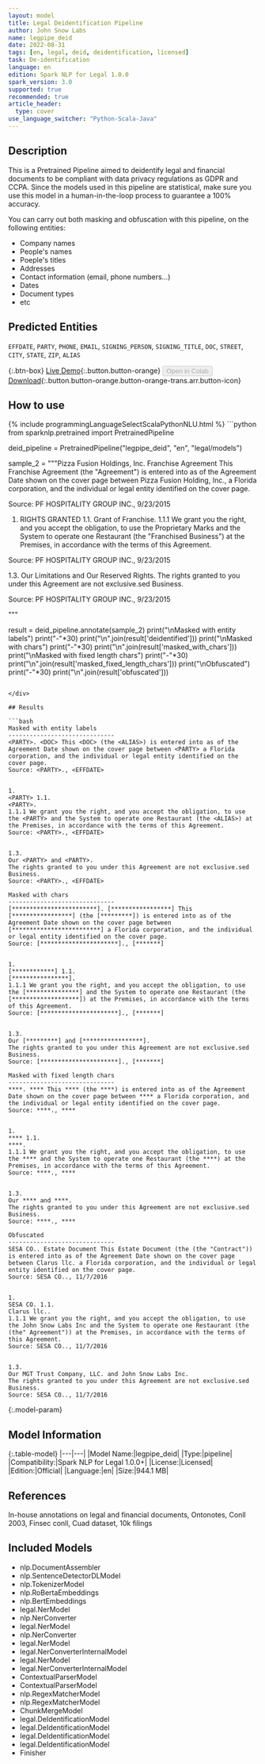 ```yaml
---
layout: model
title: Legal Deidentification Pipeline
author: John Snow Labs
name: legpipe_deid
date: 2022-08-31
tags: [en, legal, deid, deidentification, licensed]
task: De-identification
language: en
edition: Spark NLP for Legal 1.0.0
spark_version: 3.0
supported: true
recommended: true
article_header:
  type: cover
use_language_switcher: "Python-Scala-Java"
---
```


## Description

This is a Pretrained Pipeline aimed to deidentify legal and financial documents to be compliant with data privacy regulations as GDPR and CCPA. Since the models used in this pipeline are statistical, make sure you use this model in a human-in-the-loop process to guarantee a 100% accuracy.

You can carry out both masking and obfuscation with this pipeline, on the following entities:
- Company names
- People's names
- Poeple's titles
- Addresses
- Contact information (email, phone numbers...)
- Dates
- Document types
- etc

## Predicted Entities

`EFFDATE`, `PARTY`, `PHONE`, `EMAIL`, `SIGNING_PERSON`, `SIGNING_TITLE`, `DOC`, `STREET`, `CITY`, `STATE`, `ZIP`, `ALIAS`

{:.btn-box}
[Live Demo](https://demo.johnsnowlabs.com/legal/DEID_LEGAL/){:.button.button-orange}
<button class="button button-orange" disabled>Open in Colab</button>
[Download](https://s3.amazonaws.com/auxdata.johnsnowlabs.com/legal/models/legpipe_deid_en_1.0.0_3.2_1661969987536.zip){:.button.button-orange.button-orange-trans.arr.button-icon}

## How to use



<div class="tabs-box" markdown="1">
{% include programmingLanguageSelectScalaPythonNLU.html %}
```python
from sparknlp.pretrained import PretrainedPipeline

deid_pipeline = PretrainedPipeline("legpipe_deid", "en", "legal/models")

sample_2 = """Pizza Fusion Holdings, Inc. Franchise Agreement This Franchise Agreement (the "Agreement") is entered into as of the Agreement Date shown on the cover page between Pizza Fusion Holding, Inc., a Florida corporation, and the individual or legal entity identified on the cover page.

Source: PF HOSPITALITY GROUP INC., 9/23/2015


1. RIGHTS GRANTED 1.1. Grant of Franchise. 1.1.1 We grant you the right, and you accept the obligation, to use the Proprietary Marks and the System to operate one Restaurant (the "Franchised Business") at the Premises, in accordance with the terms of this Agreement. 

Source: PF HOSPITALITY GROUP INC., 9/23/2015


1.3. Our Limitations and Our Reserved Rights. The rights granted to you under this Agreement are not exclusive.sed Business.

Source: PF HOSPITALITY GROUP INC., 9/23/2015

"""

result = deid_pipeline.annotate(sample_2)
print("\nMasked with entity labels")
print("-"*30)
print("\n".join(result['deidentified']))
print("\nMasked with chars")
print("-"*30)
print("\n".join(result['masked_with_chars']))
print("\nMasked with fixed length chars")
print("-"*30)
print("\n".join(result['masked_fixed_length_chars']))
print("\nObfuscated")
print("-"*30)
print("\n".join(result['obfuscated']))
```

</div>

## Results

```bash
Masked with entity labels
------------------------------
<PARTY>. <DOC> This <DOC> (the <ALIAS>) is entered into as of the Agreement Date shown on the cover page between <PARTY> a Florida corporation, and the individual or legal entity identified on the cover page.
Source: <PARTY>., <EFFDATE>


1.
<PARTY> 1.1.
<PARTY>.
1.1.1 We grant you the right, and you accept the obligation, to use the <PARTY> and the System to operate one Restaurant (the <ALIAS>) at the Premises, in accordance with the terms of this Agreement.
Source: <PARTY>., <EFFDATE>


1.3.
Our <PARTY> and <PARTY>.
The rights granted to you under this Agreement are not exclusive.sed Business.
Source: <PARTY>., <EFFDATE>

Masked with chars
------------------------------
[************************]. [*****************] This [*****************] (the [*********]) is entered into as of the Agreement Date shown on the cover page between [*************************] a Florida corporation, and the individual or legal entity identified on the cover page.
Source: [**********************]., [*******]


1.
[************] 1.1.
[****************].
1.1.1 We grant you the right, and you accept the obligation, to use the [***************] and the System to operate one Restaurant (the [*******************]) at the Premises, in accordance with the terms of this Agreement.
Source: [**********************]., [*******]


1.3.
Our [*********] and [*****************].
The rights granted to you under this Agreement are not exclusive.sed Business.
Source: [**********************]., [*******]

Masked with fixed length chars
------------------------------
****. **** This **** (the ****) is entered into as of the Agreement Date shown on the cover page between **** a Florida corporation, and the individual or legal entity identified on the cover page.
Source: ****., ****


1.
**** 1.1.
****.
1.1.1 We grant you the right, and you accept the obligation, to use the **** and the System to operate one Restaurant (the ****) at the Premises, in accordance with the terms of this Agreement.
Source: ****., ****


1.3.
Our **** and ****.
The rights granted to you under this Agreement are not exclusive.sed Business.
Source: ****., ****

Obfuscated
------------------------------
SESA CO.. Estate Document This Estate Document (the (the "Contract")) is entered into as of the Agreement Date shown on the cover page between Clarus llc. a Florida corporation, and the individual or legal entity identified on the cover page.
Source: SESA CO.., 11/7/2016


1.
SESA CO. 1.1.
Clarus llc..
1.1.1 We grant you the right, and you accept the obligation, to use the John Snow Labs Inc and the System to operate one Restaurant (the (the" Agreement")) at the Premises, in accordance with the terms of this Agreement.
Source: SESA CO.., 11/7/2016


1.3.
Our MGT Trust Company, LLC. and John Snow Labs Inc.
The rights granted to you under this Agreement are not exclusive.sed Business.
Source: SESA CO.., 11/7/2016
```

{:.model-param}
## Model Information

{:.table-model}
|---|---|
|Model Name:|legpipe_deid|
|Type:|pipeline|
|Compatibility:|Spark NLP for Legal 1.0.0+|
|License:|Licensed|
|Edition:|Official|
|Language:|en|
|Size:|944.1 MB|

## References

In-house annotations on legal and financial documents, Ontonotes, Conll 2003, Finsec conll, Cuad dataset, 10k filings

## Included Models

- nlp.DocumentAssembler
- nlp.SentenceDetectorDLModel
- nlp.TokenizerModel
- nlp.RoBertaEmbeddings
- nlp.BertEmbeddings
- legal.NerModel
- nlp.NerConverter
- legal.NerModel
- nlp.NerConverter
- legal.NerModel
- legal.NerConverterInternalModel
- legal.NerModel
- legal.NerConverterInternalModel
- ContextualParserModel
- ContextualParserModel
- nlp.RegexMatcherModel
- nlp.RegexMatcherModel
- ChunkMergeModel
- legal.DeIdentificationModel
- legal.DeIdentificationModel
- legal.DeIdentificationModel
- legal.DeIdentificationModel
- Finisher
